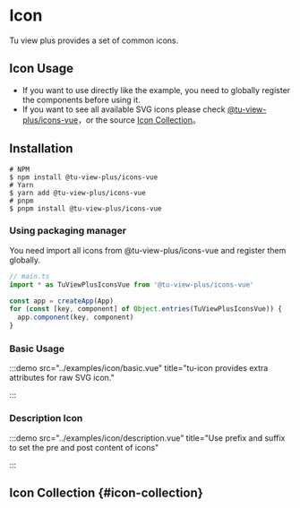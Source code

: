 # Icon

Tu view plus provides a set of common icons.

## Icon Usage

- If you want to use directly like the example, you need to globally register the components before using it.
- If you want to see all available SVG icons please check [@tu-view-plus/icons-vue](https://github.com/tujindong/tu-view-plus-icons)，or the source [Icon Collection](#icon-collection)。

## Installation

```shell
# NPM
$ npm install @tu-view-plus/icons-vue
# Yarn
$ yarn add @tu-view-plus/icons-vue
# pnpm
$ pnpm install @tu-view-plus/icons-vue
```

### Using packaging manager

You need import all icons from @tu-view-plus/icons-vue and register them globally.

```ts
// main.ts
import * as TuViewPlusIconsVue from '@tu-view-plus/icons-vue'

const app = createApp(App)
for (const [key, component] of Object.entries(TuViewPlusIconsVue)) {
  app.component(key, component)
}
```

### Basic Usage

:::demo src="../examples/icon/basic.vue" title="tu-icon provides extra attributes for raw SVG icon."

:::

### Description Icon

:::demo src="../examples/icon/description.vue" title="Use prefix and suffix to set the pre and post content of icons"

:::

## Icon Collection {#icon-collection}

<icon-list />
